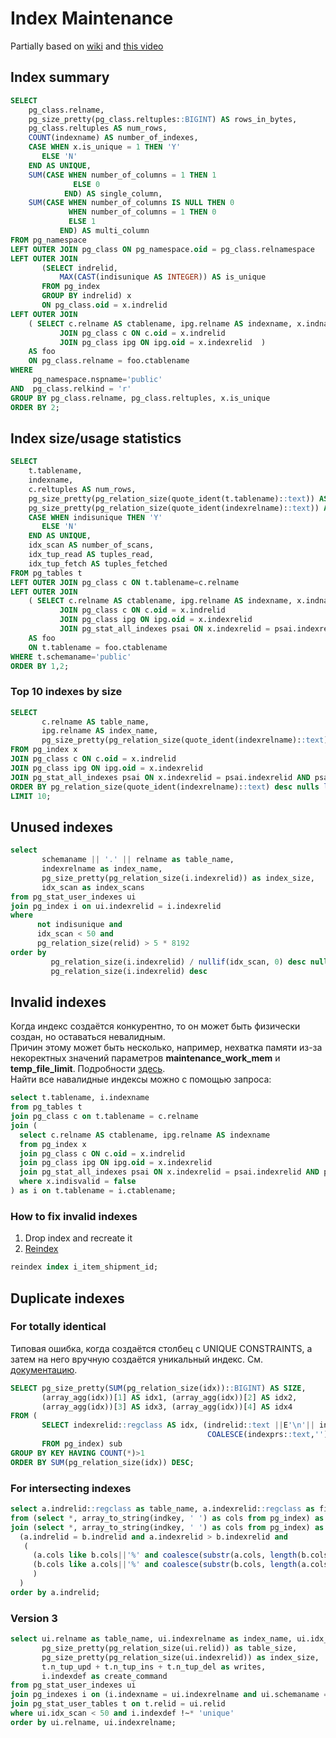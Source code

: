 # Index Maintenance
Partially based on [wiki](https://wiki.postgresql.org/wiki/Index_Maintenance) and [this video](https://youtu.be/aaecM4wKdhY)

## Index summary
```sql
SELECT
    pg_class.relname,
    pg_size_pretty(pg_class.reltuples::BIGINT) AS rows_in_bytes,
    pg_class.reltuples AS num_rows,
    COUNT(indexname) AS number_of_indexes,
    CASE WHEN x.is_unique = 1 THEN 'Y'
       ELSE 'N'
    END AS UNIQUE,
    SUM(CASE WHEN number_of_columns = 1 THEN 1
              ELSE 0
            END) AS single_column,
    SUM(CASE WHEN number_of_columns IS NULL THEN 0
             WHEN number_of_columns = 1 THEN 0
             ELSE 1
           END) AS multi_column
FROM pg_namespace 
LEFT OUTER JOIN pg_class ON pg_namespace.oid = pg_class.relnamespace
LEFT OUTER JOIN
       (SELECT indrelid,
           MAX(CAST(indisunique AS INTEGER)) AS is_unique
       FROM pg_index
       GROUP BY indrelid) x
       ON pg_class.oid = x.indrelid
LEFT OUTER JOIN
    ( SELECT c.relname AS ctablename, ipg.relname AS indexname, x.indnatts AS number_of_columns FROM pg_index x
           JOIN pg_class c ON c.oid = x.indrelid
           JOIN pg_class ipg ON ipg.oid = x.indexrelid  )
    AS foo
    ON pg_class.relname = foo.ctablename
WHERE 
     pg_namespace.nspname='public'
AND  pg_class.relkind = 'r'
GROUP BY pg_class.relname, pg_class.reltuples, x.is_unique
ORDER BY 2;
```

## Index size/usage statistics
```sql
SELECT
    t.tablename,
    indexname,
    c.reltuples AS num_rows,
    pg_size_pretty(pg_relation_size(quote_ident(t.tablename)::text)) AS table_size,
    pg_size_pretty(pg_relation_size(quote_ident(indexrelname)::text)) AS index_size,
    CASE WHEN indisunique THEN 'Y'
       ELSE 'N'
    END AS UNIQUE,
    idx_scan AS number_of_scans,
    idx_tup_read AS tuples_read,
    idx_tup_fetch AS tuples_fetched
FROM pg_tables t
LEFT OUTER JOIN pg_class c ON t.tablename=c.relname
LEFT OUTER JOIN
    ( SELECT c.relname AS ctablename, ipg.relname AS indexname, x.indnatts AS number_of_columns, idx_scan, idx_tup_read, idx_tup_fetch, indexrelname, indisunique FROM pg_index x
           JOIN pg_class c ON c.oid = x.indrelid
           JOIN pg_class ipg ON ipg.oid = x.indexrelid
           JOIN pg_stat_all_indexes psai ON x.indexrelid = psai.indexrelid AND psai.schemaname = 'public' )
    AS foo
    ON t.tablename = foo.ctablename
WHERE t.schemaname='public'
ORDER BY 1,2;
```

### Top 10 indexes by size
```sql
SELECT
       c.relname AS table_name,
       ipg.relname AS index_name,
       pg_size_pretty(pg_relation_size(quote_ident(indexrelname)::text)) AS index_size
FROM pg_index x
JOIN pg_class c ON c.oid = x.indrelid
JOIN pg_class ipg ON ipg.oid = x.indexrelid
JOIN pg_stat_all_indexes psai ON x.indexrelid = psai.indexrelid AND psai.schemaname = 'public'
ORDER BY pg_relation_size(quote_ident(indexrelname)::text) desc nulls last
LIMIT 10;
```

## Unused indexes
```sql
select
       schemaname || '.' || relname as table_name,
       indexrelname as index_name,
       pg_size_pretty(pg_relation_size(i.indexrelid)) as index_size,
       idx_scan as index_scans
from pg_stat_user_indexes ui
join pg_index i on ui.indexrelid = i.indexrelid
where
      not indisunique and
      idx_scan < 50 and
      pg_relation_size(relid) > 5 * 8192
order by
         pg_relation_size(i.indexrelid) / nullif(idx_scan, 0) desc nulls first,
         pg_relation_size(i.indexrelid) desc
```

## Invalid indexes
Когда индекс создаётся конкурентно, то он может быть физически создан, но оставаться невалидным.  
Причин этому может быть несколько, например, нехватка памяти из-за некоректных значений параметров **maintenance_work_mem** и **temp_file_limit**. Подробности [здесь](https://github.com/mfvanek/useful-sql-scripts/blob/master/performance_optimization/configuration.md#maintenance_work_mem).  
Найти все навалидные индексы можно с помощью запроса:  
```sql
select t.tablename, i.indexname
from pg_tables t
join pg_class c on t.tablename = c.relname
join (
  select c.relname AS ctablename, ipg.relname AS indexname
  from pg_index x
  join pg_class c ON c.oid = x.indrelid
  join pg_class ipg ON ipg.oid = x.indexrelid
  join pg_stat_all_indexes psai ON x.indexrelid = psai.indexrelid AND psai.schemaname = 'public'
  where x.indisvalid = false
) as i on t.tablename = i.ctablename;
```

### How to fix invalid indexes
1. Drop index and recreate it
2. [Reindex](https://postgrespro.ru/docs/postgresql/9.6/sql-reindex)
```sql
reindex index i_item_shipment_id;
```

## Duplicate indexes
### For totally identical
Типовая ошибка, когда создаётся столбец с UNIQUE CONSTRAINTS, а затем на него вручную создаётся уникальный индекс. См. [документацию](https://www.postgresql.org/docs/10/ddl-constraints.html#DDL-CONSTRAINTS-UNIQUE-CONSTRAINTS).
```sql
SELECT pg_size_pretty(SUM(pg_relation_size(idx))::BIGINT) AS SIZE,
       (array_agg(idx))[1] AS idx1, (array_agg(idx))[2] AS idx2,
       (array_agg(idx))[3] AS idx3, (array_agg(idx))[4] AS idx4
FROM (
       SELECT indexrelid::regclass AS idx, (indrelid::text ||E'\n'|| indclass::text ||E'\n'|| indkey::text ||E'\n'||
                                            COALESCE(indexprs::text,'')||E'\n' || COALESCE(indpred::text,'')) AS KEY
       FROM pg_index) sub
GROUP BY KEY HAVING COUNT(*)>1
ORDER BY SUM(pg_relation_size(idx)) DESC;
```
### For intersecting indexes
```sql
select a.indrelid::regclass as table_name, a.indexrelid::regclass as first_index, b.indexrelid::regclass as second_index
from (select *, array_to_string(indkey, ' ') as cols from pg_index) as a
join (select *, array_to_string(indkey, ' ') as cols from pg_index) as b on
  (a.indrelid = b.indrelid and a.indexrelid > b.indexrelid and
   (
     (a.cols like b.cols||'%' and coalesce(substr(a.cols, length(b.cols)+1, 1), ' ') = ' ') or
     (b.cols like a.cols||'%' and coalesce(substr(b.cols, length(a.cols)+1, 1), ' ') = ' ')
     )
  )
order by a.indrelid;
```
### Version 3
```sql
select ui.relname as table_name, ui.indexrelname as index_name, ui.idx_scan as index_scans,
       pg_size_pretty(pg_relation_size(ui.relid)) as table_size,
       pg_size_pretty(pg_relation_size(ui.indexrelid)) as index_size,
       t.n_tup_upd + t.n_tup_ins + t.n_tup_del as writes,
       i.indexdef as create_command
from pg_stat_user_indexes ui
join pg_indexes i on (i.indexname = ui.indexrelname and ui.schemaname = i.schemaname)
join pg_stat_user_tables t on t.relid = ui.relid
where ui.idx_scan < 50 and i.indexdef !~* 'unique'
order by ui.relname, ui.indexrelname;
```